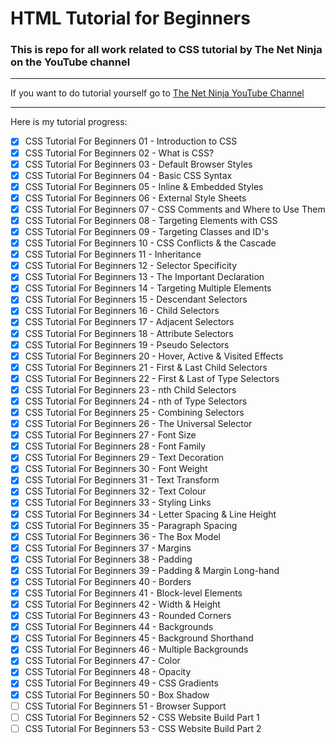 # HTML Tutorial for Beginners

### This is repo for all work related to CSS tutorial by The Net Ninja on the YouTube channel

---

If you want to do tutorial yourself go to [The Net Ninja YouTube Channel](https://www.youtube.com/playlist?list=PL4cUxeGkcC9gQeDH6xYhmO-db2mhoTSrT "To the site")

---

Here is my tutorial progress:

* [x] CSS Tutorial For Beginners 01 - Introduction to CSS
* [x] CSS Tutorial For Beginners 02 - What is CSS?
* [x] CSS Tutorial For Beginners 03 - Default Browser Styles
* [x] CSS Tutorial For Beginners 04 - Basic CSS Syntax
* [x] CSS Tutorial For Beginners 05 - Inline & Embedded Styles
* [x] CSS Tutorial For Beginners 06 - External Style Sheets
* [x] CSS Tutorial For Beginners 07 - CSS Comments and Where to Use Them
* [x] CSS Tutorial For Beginners 08 - Targeting Elements with CSS
* [x] CSS Tutorial For Beginners 09 - Targeting Classes and ID's
* [x] CSS Tutorial For Beginners 10 - CSS Conflicts & the Cascade
* [x] CSS Tutorial For Beginners 11 - Inheritance
* [x] CSS Tutorial For Beginners 12 - Selector Specificity
* [x] CSS Tutorial For Beginners 13 - The Important Declaration
* [x] CSS Tutorial For Beginners 14 - Targeting Multiple Elements
* [x] CSS Tutorial For Beginners 15 - Descendant Selectors
* [x] CSS Tutorial For Beginners 16 - Child Selectors
* [x] CSS Tutorial For Beginners 17 - Adjacent Selectors
* [x] CSS Tutorial For Beginners 18 - Attribute Selectors
* [x] CSS Tutorial For Beginners 19 - Pseudo Selectors
* [x] CSS Tutorial For Beginners 20 - Hover, Active & Visited Effects
* [x] CSS Tutorial For Beginners 21 - First & Last Child Selectors
* [x] CSS Tutorial For Beginners 22 - First & Last of Type Selectors
* [x] CSS Tutorial For Beginners 23 - nth Child Selectors
* [x] CSS Tutorial For Beginners 24 - nth of Type Selectors
* [x] CSS Tutorial For Beginners 25 - Combining Selectors
* [x] CSS Tutorial For Beginners 26 - The Universal Selector
* [x] CSS Tutorial For Beginners 27 - Font Size
* [x] CSS Tutorial For Beginners 28 - Font Family
* [x] CSS Tutorial For Beginners 29 - Text Decoration
* [x] CSS Tutorial For Beginners 30 - Font Weight
* [x] CSS Tutorial For Beginners 31 - Text Transform
* [x] CSS Tutorial For Beginners 32 - Text Colour
* [x] CSS Tutorial For Beginners 33 - Styling Links
* [x] CSS Tutorial For Beginners 34 - Letter Spacing & Line Height
* [x] CSS Tutorial For Beginners 35 - Paragraph Spacing
* [x] CSS Tutorial For Beginners 36 - The Box Model
* [x] CSS Tutorial For Beginners 37 - Margins
* [x] CSS Tutorial For Beginners 38 - Padding
* [x] CSS Tutorial For Beginners 39 - Padding & Margin Long-hand
* [x] CSS Tutorial For Beginners 40 - Borders
* [x] CSS Tutorial For Beginners 41 - Block-level Elements
* [x] CSS Tutorial For Beginners 42 - Width & Height
* [x] CSS Tutorial For Beginners 43 - Rounded Corners
* [x] CSS Tutorial For Beginners 44 - Backgrounds
* [x] CSS Tutorial For Beginners 45 - Background Shorthand
* [x] CSS Tutorial For Beginners 46 - Multiple Backgrounds
* [x] CSS Tutorial For Beginners 47 - Color
* [x] CSS Tutorial For Beginners 48 - Opacity
* [x] CSS Tutorial For Beginners 49 - CSS Gradients
* [x] CSS Tutorial For Beginners 50 - Box Shadow
* [ ] CSS Tutorial For Beginners 51 - Browser Support
* [ ] CSS Tutorial For Beginners 52 - CSS Website Build Part 1
* [ ] CSS Tutorial For Beginners 53 - CSS Website Build Part 2